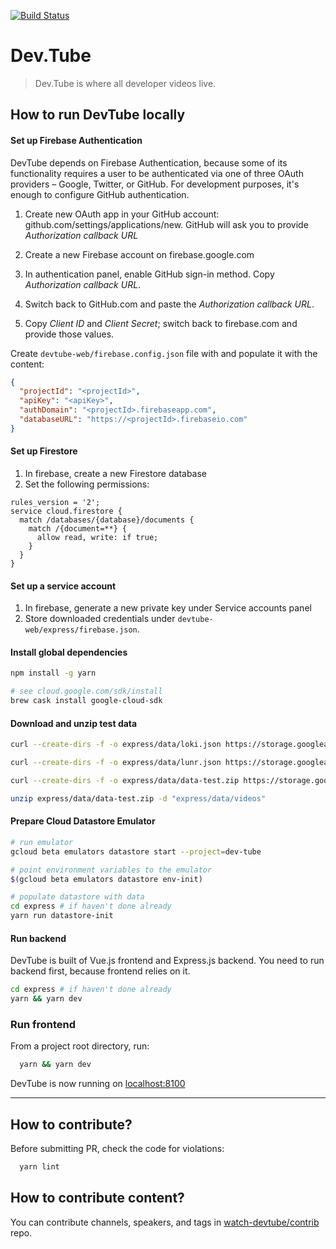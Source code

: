 [![Build Status](https://travis-ci.org/watch-devtube/web.svg?branch=master)](https://travis-ci.org/watch-devtube/web)

# Dev.Tube

> Dev.Tube is where all developer videos live.

## How to run DevTube locally

#### Set up Firebase Authentication

DevTube depends on Firebase Authentication, because some of its functionality requires a user to be authenticated via one of three OAuth providers – Google, Twitter, or GitHub. For development purposes, it's enough to configure GitHub authentication.

1. Create new OAuth app in your GitHub account: github.com/settings/applications/new. GitHub will ask you to provide *Authorization callback URL*

3. Create a new Firebase account on firebase.google.com
4. In authentication panel, enable GitHub sign-in method. Copy *Authorization callback URL*.
5. Switch back to GitHub.com and paste the *Authorization callback URL*.
6. Copy *Client ID* and *Client Secret*; switch back to firebase.com and provide those values.

Create `devtube-web/firebase.config.json` file with and populate it with the content:

```json
{
  "projectId": "<projectId>",
  "apiKey": "<apiKey>",
  "authDomain": "<projectId>.firebaseapp.com",
  "databaseURL": "https://<projectId>.firebaseio.com"
}
```

#### Set up Firestore

1. In firebase, create a new Firestore database
2. Set the following permissions:

```
rules_version = '2';
service cloud.firestore {
  match /databases/{database}/documents {
    match /{document=**} {
      allow read, write: if true;
    }
  }
}
```

#### Set up a service account
1. In firebase, generate a new private key under Service accounts panel
2. Store downloaded credentials under `devtube-web/express/firebase.json`.

#### Install global dependencies

```bash
npm install -g yarn
```

```bash
# see cloud.google.com/sdk/install
brew cask install google-cloud-sdk
```

#### Download and unzip test data

```bash
curl --create-dirs -f -o express/data/loki.json https://storage.googleapis.com/dev-tube-index/loki-test.json

curl --create-dirs -f -o express/data/lunr.json https://storage.googleapis.com/dev-tube-index/lunr-test.json

curl --create-dirs -f -o express/data/data-test.zip https://storage.googleapis.com/dev-tube-index/data-test.zip

unzip express/data/data-test.zip -d "express/data/videos"
```

#### Prepare Cloud Datastore Emulator

```bash
# run emulator
gcloud beta emulators datastore start --project=dev-tube

# point environment variables to the emulator
$(gcloud beta emulators datastore env-init)

# populate datastore with data
cd express # if haven't done already
yarn run datastore-init
```

#### Run backend

DevTube is built of Vue.js frontend and Express.js backend. You need to run backend first, because frontend relies on it.

```bash
cd express # if haven't done already
yarn && yarn dev
```

### Run frontend

From a project root directory, run:

```bash
  yarn && yarn dev
```

DevTube is now running on [localhost:8100](http://localhost:8100)

---

## How to contribute?

Before submitting PR, check the code for violations:

```bash
  yarn lint
```

## How to contribute content?
You can contribute channels, speakers, and tags in [watch-devtube/contrib](https://github.com/watch-devtube/contrib) repo.

